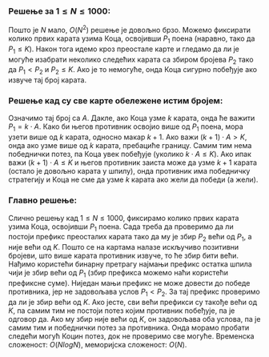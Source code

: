 ﻿### Решење за $1 \leq N \leq 1000$:
Пошто је $N$ мало, $O(N^2)$ решење је довољно брзо. Можемо фиксирати колико првих карата узима Коца, освојивши $P_1$ поена (наравно, тако да $P_1 \leq K$). Након тога идемо кроз преостале карте и гледамо да ли је могуће изабрати неколико следећих карата са збиром бројева $P_2$ тако да $P_1 < P_2$ и $P_2 \leq K$. Ако је то немогуће, онда Коца сигурно побеђује ако извуче тај број карата. 

### Решење кад су све карте обележене истим бројем:
Означимо тај број са $A$. Дакле, ако Коца узме $k$ карата, онда ће важити $P_1 = k\cdot A$. Како би његов противник освојио више од $P_1$ поена, мора узети више од $k$ карата, односно макар $k+1$. Ако важи $(k+1)\cdot A > K$, онда ако узме више од $k$ карата, пребациће границу. Самим тим нема победнички потез, па Коца увек побеђује (уколико $k\cdot A \leq K$). Ако ипак важи $(k+1)\cdot A \leq K$ и његов противник заиста може да узме $k+1$ карата (остало је довољно карата у шпилу), онда противник има победничку стратегију и Коца не сме да узме $k$ карата ако жели да победи (а жели).

### Главно решење:
Слично решењу кад $1 \leq N \leq 1000$, фиксирамо колико првих карата узима Коца, освојивши $P_1$ поена. Сада треба да проверимо да ли постоји префикс преосталих карата тако да му је збир $P_2$ већи од $P_1$, а није већи од $K$. Пошто се на картама налазе искључиво позитивни бројеви, што више карата противник извуче, то ће збир бити већи. Нађимо користећи бинарну претрагу најмањи префикс остатка шпила чији је збир већи од $P_1$ (збир префикса можемо наћи користећи префиксне суме). Ниједан мањи префикс не може довести до победе противника, јер не задовољава услов $P_1 < P_2$. За тај префикс проверимо да ли је збир већи од $K$. Aко јесте, сви већи префикси су такође већи од $K$, па самим тим не постоји потез којим противник побеђује, па је одговор да. Ако му збир није већи од $K$, он задовољава оба услова, па је самим тим и победнички потез за противника. Онда морамо пробати следећи могућ Коцин потез, док не проверимо све могуће. Временска сложеност: $O(NlogN)$, меморијска сложеност: $O(N)$.
